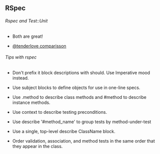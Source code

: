 ## RSpec

###### Rspec and Test::Unit

* Both are great!

* [@tenderlove comparisson](http://tenderlovemaking.com/2015/01/23/my-experience-with-minitest-and-rspec.html)


###### Tips with rspec

* Don't prefix it block descriptions with should. Use Imperative mood instead.

* Use subject blocks to define objects for use in one-line specs.

* Use .method to describe class methods and #method to describe instance methods.

* Use context to describe testing preconditions.

* Use describe '#method_name' to group tests by method-under-test

* Use a single, top-level describe ClassName block.

* Order validation, association, and method tests in the same order that they appear in the class.
